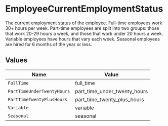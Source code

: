 # EmployeeCurrentEmploymentStatus

The current employment status of the employee. Full-time employees work 30+ hours per week. Part-time employees are split into two groups: those that work 20-29 hours a week, and those that work under 20 hours a week. Variable employees have hours that vary each week. Seasonal employees are hired for 6 months of the year or less.


## Values

| Name                         | Value                        |
| ---------------------------- | ---------------------------- |
| `FullTime`                   | full_time                    |
| `PartTimeUnderTwentyHours`   | part_time_under_twenty_hours |
| `PartTimeTwentyPlusHours`    | part_time_twenty_plus_hours  |
| `Variable`                   | variable                     |
| `Seasonal`                   | seasonal                     |